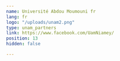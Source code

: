 ```yaml
---
name: Université Abdou Moumouni fr
lang: fr
logo: "/uploads/unam2.png"
type: unam_partners
link: https://www.facebook.com/UamNiamey/
position: 13
hidden: false

---
```

